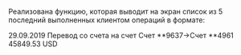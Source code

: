 Реализована функцию, которая выводит на экран список из 5 
последний выполненных клиентом операций в формате:

29.09.2019 Перевод со счета на счет
Счет **9637->Счет **4961
45849.53 USD
